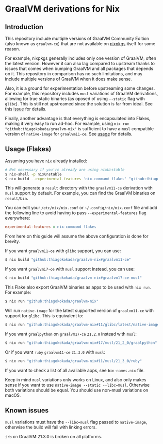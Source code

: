 # GraalVM derivations for Nix

## Introduction

This repository include multiple versions of GraalVM Community Edition (also
known as `graalvm-ce`) that are not available on
[nixpkgs](https://github.com/NixOS/nixpkgs) itself for some reason.

For example, nixpkgs generally includes only one version of GraalVM, often the
latest version. However it can also lag compared to upstream thanks to issues
that comes when bumping GraalVM and all packages that depends on it. This
repository in comparison has no such limitations, and may include multiple
versions of GraalVM when it does make sense.

Also, it is a ground for experimentation before upstreaming some changes. For
example, this repository includes `musl` variations of GraalVM derivations,
allowing for true static binaries (as oposed of using `--static` flag with
`glibc`). This is still not upstreamed since the solution is far from ideal. See
this [issue](https://github.com/NixOS/nixpkgs/issues/142392) for details.

Finally, another advantage is that everything is encapsulated into Flakes,
making it very easy to run ad-hoc. For example, using `nix run
"github:thiagokokada/graalvm-nix"` is sufficient to have a `musl` compatible
version of `native-image` for `graalvm11-ce`. See [usage](#usage-flakes) for
details.

## Usage (Flakes)

Assuming you have `nix` already installed:

```sh
# Not necessary if you're already are using nixUnstable
$ nix-shell -p nixUnstable
$ nix build --experimental-features 'nix-command flakes' "github:thiagokokada/graalvm-nix"
```

This will generate a `result` directory with the `graalvm11-ce` derivation with
`musl` support by default. For example, you can find the GraalVM binaries on
`result/bin`.

You can edit your `/etc/nix/nix.conf` or `~/.config/nix/nix.conf` file and
add the following line to avoid having to pass `--experimental-features` flag
everywhere:

```ini
experimental-features = nix-command flakes
```

From here on this guide will assume the above configuration is done for brevity.

If you want `graalvm11-ce` with `glibc` support, you can use:

```sh
$ nix build "github:thiagokokada/graalvm-nix#graalvm11-ce"
```

If you want `graalvm17-ce` with `musl` support instead, you can use:

```sh
$ nix build "github:thiagokokada/graalvm-nix#graalvm17-ce-musl"
```

This Flake also export GraalVM binaries as apps to be used with `nix run`. For
example:

```sh
$ nix run "github:thiagokokada/graalvm-nix"
```

Will run `native-image` for the latest supported version of `graalvm11-ce` with
support for `glibc`. This is equivalent to:

```sh
$ nix run "github:thiagokokada/graalvm-nix#11/glibc/latest/native-image"
```

If you want `graalpython` on `graalvm17-ce` `21.2.0` instead with `musl`:

```sh
$ nix run "github:thiagokokada/graalvm-nix#17/musl/21_2_0/graalpython"
```

Or if you want `ruby` `graalvm11-ce` `21.3.0` with `musl`:

```sh
$ nix run "github:thiagokokada/graalvm-nix#11/musl/21_3_0/ruby"
```

If you want to check a list of all available apps, see `bin-names.nix` file.

Keep in mind `musl` variations only works on Linux, and also only makes sense if
you want to use `native-image --static --libc=musl`. Otherwise both variations
should be equal. You should use non-musl variations on macOS.

## Known issues

`musl` variations must have the `--libc=musl` flag passed to `native-image`,
otherwise the build will fail with linking errors.

`irb` on GraalVM 21.3.0 is broken on all platforms.
